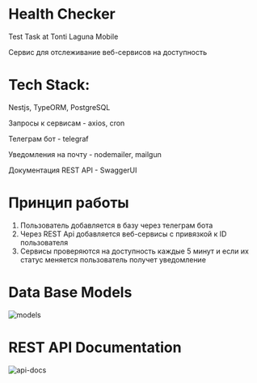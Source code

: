 # Health Checker
Test Task at Tonti Laguna Mobile

Сервис для отслеживание веб-сервисов на доступность

# Tech Stack: 
Nestjs, TypeORM, PostgreSQL

Запросы к сервисам - axios, cron

Телеграм бот - telegraf

Уведомления на почту - nodemailer, mailgun

Документация REST API - SwaggerUI

# Принцип работы
1) Пользователь добавляется в базу через телеграм бота
2) Через REST Api добавляется веб-сервисы с привязкой к ID пользователя
3) Сервисы проверяются на доступность каждые 5 минут и если их статус меняется пользователь получет уведомление

# Data Base Models
![models](https://user-images.githubusercontent.com/85313700/152651017-d4ba1224-d522-480b-97b7-bebc40764e85.png)
# REST API Documentation
![api-docs](https://user-images.githubusercontent.com/85313700/152651036-899f5e52-df9a-410b-a7be-1be143c913a4.png)
